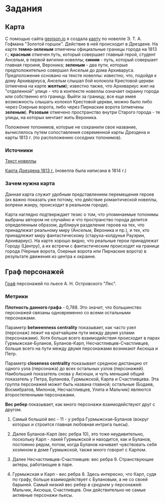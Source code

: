 # Задания

## Карта
С помощью сайта  [geojson.io](http://geojson.io/#map=2/20.0/0.0) я создала  [карту](https://github.com/anser0301/Pushkin/blob/master/map%20(1).geojson) по новелле Э. Т. А. Гофмана "Золотой горшок". Действие в ней происходит в Дрездене. На карте **темно-зеленым** отмечены официальные границы города на 1813 г.; **красным** отмечен путь, который совершает главный герой, студент Ансельм, в первой вигилии новеллы; **синим** - путь, который совершает главная героиня, Вероника; **зеленым** - два пути, которые предположительно совершил Ансельм до дома Архиваруса. Предположение основано на тексте новеллы: известно, что, подойдя к дому Архивариуса, Ансельм слышал бой колокола Крестовой церкви (отмечена на карте **желтым**); известно также, что Архивариус жил на "отдаленной" улице - что в контексте новеллы означает окраину города или собственно его границу. Выйти за границу, все еще имея возможность слышать колокол Крестовой церкви, можно было либо через Озерные ворота, либо через Пирнаские ворота (отмечены **зеленым**). **Розовым** отмечено пространство внутри Старого города - те улицы, на которых мечтает жить Вероника.

Положение топонимов, которые не сохранили свое название, вычислялось путем сопоставления современной карты Дрездена и карты 1813 г. (по расположению соседних топонимов).

### Источники
 [Текст новеллы](http://lib.ru/GOFMAN/gorshok.txt_with-big-pictures.html)
 
  [Карта Дрездена 1813 г.](http://www.deutschefotothek.de/documents/obj/70400031) (новелла была написана в 1814 г.)

### Зачем нужна карта
Данная карта служит удобным представлением перемещения героев (их важно показать уже потому, что действие романтической новеллы, вопреки жанру, происходит в реальном городе). 

Карта наглядно подтверждает тезис о том, что упоминаемые топонимы выбраны автором не случайно и что пространство города делится определенным образом, дублируя разделение героев на тех, что принадлежат реальному миру (Ансельм, Вероника и пр.), и тех, кто принадлежит миру фантастическому (старуха-колдунья Рауэрин, Архивариус). На карте хорошо видно, что реальные герои принадлежат Городу (Центру), а их встречи с фантастическим происходят на границе города (Черные ворота, Озерные ворота или Пирнаские ворота) в результате движения из центра к окраине.

## Граф персонажей

[Граф](https://github.com/anser0301/Pushkin/blob/master/%D0%B3%D1%80%D0%B0%D1%84_%D0%BB%D0%B5%D1%81.png) персонажей по пьесе А. Н. Островского "Лес".
### Метрики

**Плотность данного графа** - 0,788. Это значит, что большинство персонажей связаны одновременно со всеми остальными персонажами.

Параметр **betweenness centrality** показывает, как часто узел (персонаж) лежит на кратчайшем пути между двумя узлами (персонажами). Хотя больше всего взаимодействия происходит в парах Гурмыжская-Буланов, Буланов-Карп, Несчастливцев-Счастливцев, больше всего на пути между двумя персонажами возникают Аксюша и Петр.

Параметр **closeness centrality** показывает среднюю дистанцию от одного узла (персонажа) до всех остальных узлов (персонажей). Наибольший показатель снова у Аксюши, и чуть меньший общий показатель у Петра, Буланова, Гурмыжской, Карпа и Счастливцева. Эта группа персонажей может быть названа главной; остальные (Бодаев, Восмибратов, Милонов, Несчастливцев, Улита и Мальчик) являются второстепенными персонажами.

**Вес ребер** показывает, как много персонажи взаимодействуют друг с другом.

1. Самый большой вес - 11 - у ребра Гурмыжская-Буланов (вокруг которых и строится главная любовная интрига пьесы).

2. Далее Буланов-Карп (вес ребра 10), это тоже неудивительно, поскольку Карп - лакей Гурмыжской и находится, как и Буланов, постоянно рядом, потом, когда Буланов начивает чувствовать себя хозяином в доме Гурмыжской, также много говорит с Карпом.

3. Далее Несчастливцев-Счастливцев: вес ребра 9. Странствующие актеры, работающие в паре.

4. Гурмыжская и Карп - вес ребра 8. Здесь интересно, что Карп, судя по графу, больше взаимодействует с Булановым, а не со своей барыней.
Самый низкий вес ребер _в_ _среднем_ у персонажей: Мальчик, Аксюша, Счастливцев. Они действительно не самые активные персонажи пьесы.
